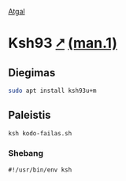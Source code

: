 [Atgal](./readme.md)

# Ksh93 [&#x2B67;](http://www.kornshell.com/) [(man.1)](https://linux.die.net/man/1/ksh93)

## Diegimas

```bash
sudo apt install ksh93u+m
```

## Paleistis

```bash
ksh kodo-failas.sh
```

### Shebang

```shebang
#!/usr/bin/env ksh
```
